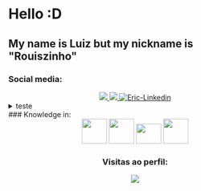 <!--Code by Rouiszinho/Luiz Henrique-->

# Hello :D
## My name is Luiz but my nickname is "Rouiszinho"
### Social media:
<div style="display: inline_block" align="center">
  <a href="https://www.instagram.com/luuiz_ar" alt="Instagram" target="_blank">
    <img src="https://img.shields.io/badge/-Instagram-DF0174?style=for-the-badge&labelColor=DF0174&logo=instagram&logoColor=white&link=https://www.instagram.com/Rouis">
  </a>
  <a href="mailto:luizhenriquealmeidaribeiro004@gmail.com" alt="Gmail" target="_blank">
    <img src="https://img.shields.io/badge/Gmail-D14836?style=for-the-badge&logo=gmail&logoColor=white">
  </a>
  <a href="https://www.linkedin.com/in/luiz-henrique-almeida-ribeiro-5853a7249/" alt="linkedin" target="_blank">
    <img alt="Eric-Linkedin" src="https://img.shields.io/badge/-LinkedIn-%230077B5?style=for-the-badge&logo=linkedin&logoColor=white" target="_blank">
  </a> 
</div>

<details>
<summary>teste</summary>
<div>
<p>olá</p>
</div>
</details>
### Knowledge in:
<div style="display: inline_block" align="center">
  <img src="https://upload.wikimedia.org/wikipedia/commons/6/61/HTML5_logo_and_wordmark.svg" width="50px" height="50">
  <img src="https://upload.wikimedia.org/wikipedia/commons/d/d5/CSS3_logo_and_wordmark.svg" width="50px" height="50">
  <img src="https://upload.wikimedia.org/wikipedia/commons/9/99/Unofficial_JavaScript_logo_2.svg" width="50px" height="40">
  <img src="https://www.vectorlogo.zone/logos/java/java-icon.svg" width="50px" height="50">
</div>

<div align="center"> 
  <h3>Visitas ao perfil:</h3>
  <img align="center" src="https://profile-counter.glitch.me/Rouiszinho/count.svg" />
 </div>

